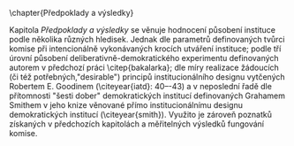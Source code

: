 \chapter{Předpoklady a výsledky}

Kapitola *Předpoklady a výsledky* se věnuje hodnocení působení instituce podle několika různých hledisek. Jednak dle parametrů definovaných tvůrci komise při intencionálně vykonávaných krocích utváření instituce; podle tří úrovní působení deliberativně-demokratického experimentu definovaných autorem v předchozí práci \citep{bakalarka}; dle míry realizace žádoucích (či též potřebných,"desirable") principů institucionálního designu vytčených Robertem E. Goodinem (\citeyear{iatd}: 40–-43) a v neposlední řadě dle přítomnosti "šesti dober" demokratických institucí definovaných Grahamem Smithem v jeho knize věnované přímo institucionálnímu designu demokratických institucí (\citeyear{smith}). Využito je zároveň poznatků získaných v předchozích kapitolách a měřitelných výsledků fungování komise.

